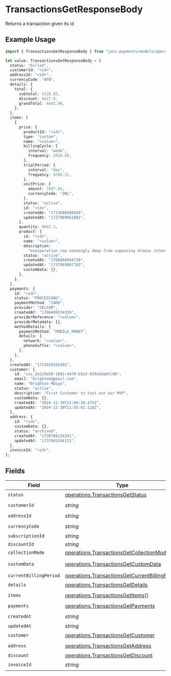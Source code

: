 # TransactionsGetResponseBody

Returns a transaction given its id

## Example Usage

```typescript
import { TransactionsGetResponseBody } from "jani-payments/models/operations";

let value: TransactionsGetResponseBody = {
  status: "billed",
  customerId: "<id>",
  addressId: "<id>",
  currencyCode: "AFN",
  details: {
    total: {
      subtotal: 5320.92,
      discount: 9427.8,
      grandTotal: 6442.99,
    },
  },
  items: [
    {
      price: {
        productId: "<id>",
        type: "custom",
        name: "<value>",
        billingCycle: {
          interval: "week",
          frequency: 5818.89,
        },
        trialPeriod: {
          interval: "day",
          frequency: 8768.21,
        },
        unitPrice: {
          amount: 7607.93,
          currencyCode: "ZWL",
        },
        status: "active",
        id: "<id>",
        createdAt: "1713608480184",
        updatedAt: "1737909661802",
      },
      quantity: 9642.1,
      product: {
        id: "<id>",
        name: "<value>",
        description:
          "exasperation cap seemingly deep from supposing drowse intent foodstuffs",
        status: "active",
        createdAt: "1708400984729",
        updatedAt: "1737969807762",
        customData: {},
      },
    },
  ],
  payments: {
    id: "<id>",
    status: "PROCESSING",
    paymentMethod: "CARD",
    provider: "SELCOM",
    createdAt: "1706499534339",
    providerReference: "<value>",
    providerMetadata: {},
    methodDetails: {
      paymentMethod: "MOBILE_MONEY",
      details: {
        network: "<value>",
        phoneSuffix: "<value>",
      },
    },
  },
  createdAt: "1731019291492",
  customer: {
    id: "cus_2e229e50-1b92-4479-b3e3-829a3da6fc00",
    email: "brighton@gmail.com",
    name: "Brighton Mboya",
    status: "active",
    description: "First Customer to test out our MVP",
    customData: {},
    createdAt: "2024-12-30T11:04:30.475Z",
    updatedAt: "2024-12-30T11:05:42.118Z",
  },
  address: {
    id: "<id>",
    customData: {},
    status: "archived",
    createdAt: "1730708224341",
    updatedAt: "1737945244131",
  },
  invoiceId: "<id>",
};
```

## Fields

| Field                                                                                                            | Type                                                                                                             | Required                                                                                                         | Description                                                                                                      |
| ---------------------------------------------------------------------------------------------------------------- | ---------------------------------------------------------------------------------------------------------------- | ---------------------------------------------------------------------------------------------------------------- | ---------------------------------------------------------------------------------------------------------------- |
| `status`                                                                                                         | [operations.TransactionsGetStatus](../../models/operations/transactionsgetstatus.md)                             | :heavy_check_mark:                                                                                               | N/A                                                                                                              |
| `customerId`                                                                                                     | *string*                                                                                                         | :heavy_check_mark:                                                                                               | N/A                                                                                                              |
| `addressId`                                                                                                      | *string*                                                                                                         | :heavy_check_mark:                                                                                               | N/A                                                                                                              |
| `currencyCode`                                                                                                   | *string*                                                                                                         | :heavy_check_mark:                                                                                               | N/A                                                                                                              |
| `subscriptionId`                                                                                                 | *string*                                                                                                         | :heavy_minus_sign:                                                                                               | N/A                                                                                                              |
| `discountId`                                                                                                     | *string*                                                                                                         | :heavy_minus_sign:                                                                                               | N/A                                                                                                              |
| `collectionMode`                                                                                                 | [operations.TransactionsGetCollectionMode](../../models/operations/transactionsgetcollectionmode.md)             | :heavy_minus_sign:                                                                                               | N/A                                                                                                              |
| `customData`                                                                                                     | [operations.TransactionsGetCustomData](../../models/operations/transactionsgetcustomdata.md)                     | :heavy_minus_sign:                                                                                               | Any valid JSON value                                                                                             |
| `currentBillingPeriod`                                                                                           | [operations.TransactionsGetCurrentBillingPeriod](../../models/operations/transactionsgetcurrentbillingperiod.md) | :heavy_minus_sign:                                                                                               | N/A                                                                                                              |
| `details`                                                                                                        | [operations.TransactionsGetDetails](../../models/operations/transactionsgetdetails.md)                           | :heavy_check_mark:                                                                                               | N/A                                                                                                              |
| `items`                                                                                                          | [operations.TransactionsGetItems](../../models/operations/transactionsgetitems.md)[]                             | :heavy_check_mark:                                                                                               | N/A                                                                                                              |
| `payments`                                                                                                       | [operations.TransactionsGetPayments](../../models/operations/transactionsgetpayments.md)                         | :heavy_check_mark:                                                                                               | N/A                                                                                                              |
| `createdAt`                                                                                                      | *string*                                                                                                         | :heavy_check_mark:                                                                                               | N/A                                                                                                              |
| `updatedAt`                                                                                                      | *string*                                                                                                         | :heavy_minus_sign:                                                                                               | N/A                                                                                                              |
| `customer`                                                                                                       | [operations.TransactionsGetCustomer](../../models/operations/transactionsgetcustomer.md)                         | :heavy_check_mark:                                                                                               | N/A                                                                                                              |
| `address`                                                                                                        | [operations.TransactionsGetAddress](../../models/operations/transactionsgetaddress.md)                           | :heavy_check_mark:                                                                                               | N/A                                                                                                              |
| `discount`                                                                                                       | [operations.TransactionsGetDiscount](../../models/operations/transactionsgetdiscount.md)                         | :heavy_minus_sign:                                                                                               | N/A                                                                                                              |
| `invoiceId`                                                                                                      | *string*                                                                                                         | :heavy_check_mark:                                                                                               | N/A                                                                                                              |